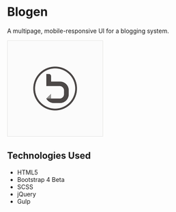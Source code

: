# Blogen

A multipage, mobile-responsive UI for a blogging system.

![Blogen](https://github.com/toddcf/blogen/blob/master/src/favicon/b-logo.png "Blogen")

## Technologies Used

- HTML5
- Bootstrap 4 Beta
- SCSS
- jQuery
- Gulp
